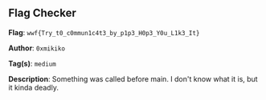 ## Flag Checker

**Flag**: `wwf{Try_t0_c0mmun1c4t3_by_p1p3_H0p3_Y0u_L1k3_It}`

**Author**: `0xmikiko`

**Tag(s)**: `medium`

**Description**: Something was called before main. I don't know what it is, but it kinda deadly.